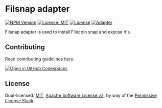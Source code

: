 # Filsnap adapter

[![NPM Version](https://img.shields.io/npm/v/filsnap-adapter.svg)](https://www.npmjs.com/package/filsnap-adapter)
[![License: MIT](https://img.shields.io/badge/License-MIT-yellow.svg)](https://opensource.org/licenses/MIT)
[![License](https://img.shields.io/badge/License-Apache%202.0-blue.svg)](https://opensource.org/licenses/Apache-2.0)
[![Adapter](https://github.com/filecoin-project/filsnap/actions/workflows/adapter.yml/badge.svg)](https://github.com/filecoin-project/filsnap/actions/workflows/adapter.yml)

Filsnap adapter is used to install Filecoin snap and expose it's.

## Contributing

Read contributing guidelines [here](.github/CONTRIBUTING.md).

[![Open in GitHub Codespaces](https://github.com/codespaces/badge.svg)](https://codespaces.new/filecoin-project/filsnap)

## License

Dual-licensed: [MIT](../../LICENSE-MIT), [Apache Software License v2](../../LICENSE-APACHE), by way of the
[Permissive License Stack](https://protocol.ai/blog/announcing-the-permissive-license-stack/).
